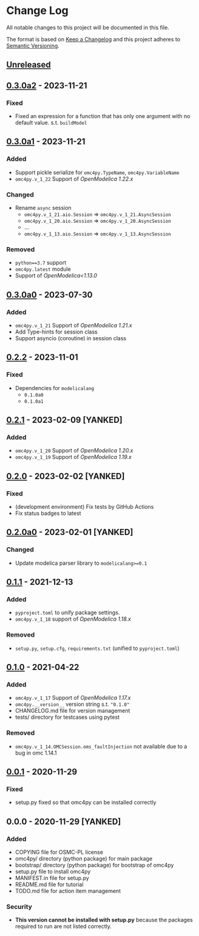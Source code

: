 # Change Log
All notable changes to this project will be documented in this file.

The format is based on [Keep a Changelog](http://keepachangelog.com/)
and this project adheres to [Semantic Versioning](http://semver.org/).

## [Unreleased]

## [0.3.0a2] - 2023-11-21

### Fixed

- Fixed an expression for a function that has only one argument with no default value. s.t. `buildModel`

## [0.3.0a1] - 2023-11-21

### Added

- Support pickle serialize for `omc4py.TypeName`, `omc4py.VariableName`
- `omc4py.v_1_22` Support of _OpenModelica 1.22.x_

### Changed

- Rename `async` session
    - `omc4py.v_1_21.aio.Session` => `omc4py.v_1_21.AsyncSession`
    - `omc4py.v_1_20.aio.Session` => `omc4py.v_1_20.AsyncSession`
    - ...
    - `omc4py.v_1_13.aio.Session` => `omc4py.v_1_13.AsyncSession`

### Removed

- `python==3.7` support
- `omc4py.latest` module
- Support of _OpenModelica<1.13.0_

## [0.3.0a0] - 2023-07-30

### Added

- `omc4py.v_1_21` Support of _OpenModelica 1.21.x_
- Add Type-hints for session class
- Support asyncio (coroutine) in session class

## [0.2.2] - 2023-11-01

### Fixed

- Dependencies for `modelicalang`
    - `0.1.0a0`
    - `0.1.0a1`

## [0.2.1] - 2023-02-09 [YANKED]

### Added

- `omc4py.v_1_20` Support of _OpenModelica 1.20.x_
- `omc4py.v_1_19` Support of _OpenModelica 1.19.x_

## [0.2.0] - 2023-02-02 [YANKED]

### Fixed

- (development environment) Fix tests by GitHub Actions
- Fix status badges to latest

## [0.2.0a0] - 2023-02-01 [YANKED]

### Changed

- Update modelica parser library to `modelicalang>=0.1`

## [0.1.1] - 2021-12-13
### Added
- `pyproject.toml` to unify package settings.
- `omc4py.v_1_18` support of _OpenModelica 1.18.x_

### Removed
- `setup.py`, `setup.cfg`, `requirements.txt` (unified to `pyproject.toml`)

## [0.1.0] - 2021-04-22
### Added
- `omc4py.v_1_17` Support of _OpenModelica 1.17.x_
- `omc4py.__version__` version string s.t. `"0.1.0"`
- CHANGELOG.md file for version management
- tests/ directory for testcases using pytest
### Removed
- `omc4py.v_1_14.OMCSession.oms_faultInjection` not available due to a bug in omc 1.14.1

## [0.0.1] - 2020-11-29
### Fixed
- setup.py fixed so that omc4py can be installed correctly

## 0.0.0 - 2020-11-29 [YANKED]
### Added
- COPYING file for OSMC-PL license
- omc4py/ directory (python package) for main package
- bootstrap/ directory (python package) for bootstrap of omc4py
- setup.py file to install omc4py
- MANIFEST.in file for setup.py
- README.md file for tutorial
- TODO.md file for action item management
### Security
- __This version cannot be installed with setup.py__ because the packages required to run are not listed correctly.

[Unreleased]: https://github.com/ijknabla/OpenModelicaCompilerForPython/compare/v0.3.0a2...HEAD
[0.3.0a2]: https://github.com/ijknabla/OpenModelicaCompilerForPython/compare/v0.3.0a1...v0.3.0a2
[0.3.0a1]: https://github.com/ijknabla/OpenModelicaCompilerForPython/compare/v0.3.0a0...v0.3.0a1
[0.3.0a0]: https://github.com/ijknabla/OpenModelicaCompilerForPython/compare/v0.2.2...v0.3.0a0
[0.2.2]: https://github.com/ijknabla/OpenModelicaCompilerForPython/compare/v0.2.1...v0.2.2
[0.2.1]: https://github.com/ijknabla/OpenModelicaCompilerForPython/compare/v0.2.0...v0.2.1
[0.2.0]: https://github.com/ijknabla/OpenModelicaCompilerForPython/compare/v0.2.0a0...v0.2.0
[0.2.0a0]: https://github.com/ijknabla/OpenModelicaCompilerForPython/compare/v0.1.1...v0.2.0a0
[0.1.1]: https://github.com/ijknabla/OpenModelicaCompilerForPython/compare/v0.1.0...v0.1.1
[0.1.0]: https://github.com/ijknabla/OpenModelicaCompilerForPython/compare/v0.0.1...v0.1.0
[0.0.1]: https://github.com/ijknabla/OpenModelicaCompilerForPython/compare/v0.0.0...v0.0.1
[0.0.0]: https://github.com/ijknabla/OpenModelicaCompilerForPython/releases/tag/v0.0.0
